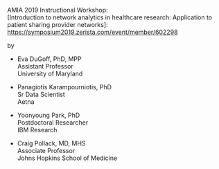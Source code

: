 AMIA 2019 Instructional Workshop: <br>
[Introduction to network analytics in healthcare research: Application to patient sharing provider networks]: https://symposium2019.zerista.com/event/member/602298

 by <br>
- Eva DuGoff, PhD, MPP <br>
Assistant Professor <br>
University of Maryland <br>

- Panagiotis Karampourniotis, PhD <br>
Sr Data Scientist <br>
Aetna <br>

- Yoonyoung Park, PhD <br>
Postdoctoral Researcher <br>
IBM Research <br>

- Craig Pollack, MD, MHS <br>
Associate Professor <br>
Johns Hopkins School of Medicine <br>


